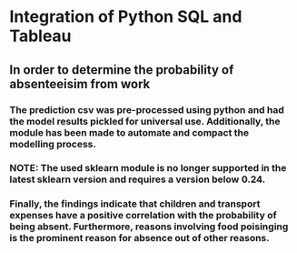 # Integration of Python SQL and Tableau
## In order to determine the probability of absenteeisim from work

### The prediction csv was pre-processed using python and had the model results pickled for universal use. Additionally, the module has been made to automate and compact the modelling process. 

### NOTE: The used sklearn module is no longer supported in the latest sklearn version and requires a version below 0.24.

### Finally, the findings indicate that children and transport expenses have a positive correlation with the probability of being absent. Furthermore, reasons involving food poisinging is the prominent reason for absence out of other reasons.